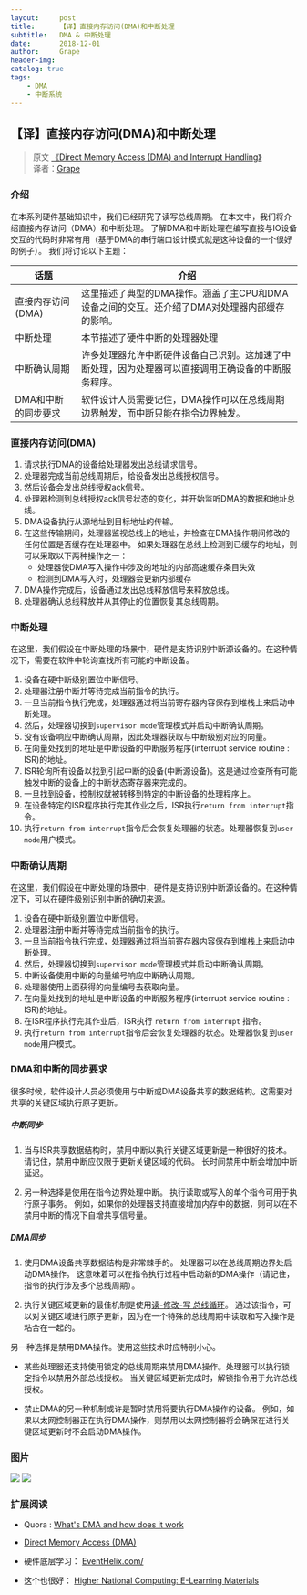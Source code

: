 ```yaml
---
layout:     post
title:      【译】直接内存访问(DMA)和中断处理
subtitle:   DMA & 中断处理
date:       2018-12-01
author:     Grape
header-img: 
catalog: true
tags:
    - DMA
    - 中断系统
---
```


## 【译】直接内存访问(DMA)和中断处理

> 原文 [《Direct Memory Access (DMA) and Interrupt Handling》](http://www.eventhelix.com/RealtimeMantra/FaultHandling/dma_interrupt_handling.htm#.XAFmTlUzbDd)<br/>
> 译者：[Grape](https://github.com/WGrape)

### 介绍

在本系列硬件基础知识中，我们已经研究了读写总线周期。 在本文中，我们将介绍直接内存访问（DMA）和中断处理。 了解DMA和中断处理在编写直接与IO设备交互的代码时非常有用（基于DMA的串行端口设计模式就是这种设备的一个很好的例子）。 我们将讨论以下主题：

| 话题 | 介绍 |
| --- | --- |
| 直接内存访问(DMA) | 这里描述了典型的DMA操作。涵盖了主CPU和DMA设备之间的交互。还介绍了DMA对处理器内部缓存的影响。 |
| 中断处理 | 本节描述了硬件中断的处理器处理 |
| 中断确认周期 | 许多处理器允许中断硬件设备自己识别。这加速了中断处理，因为处理器可以直接调用正确设备的中断服务程序。 |
| DMA和中断的同步要求 |软件设计人员需要记住，DMA操作可以在总线周期边界触发，而中断只能在指令边界触发。 |

### 直接内存访问(DMA)

1. 请求执行DMA的设备给处理器发出总线请求信号。 
2. 处理器完成当前总线周期后，给设备发出总线授权信号。 
3. 然后设备会发出总线授权ack信号。 
4. 处理器检测到总线授权ack信号状态的变化，并开始监听DMA的数据和地址总线。 
5. DMA设备执行从源地址到目标地址的传输。 
6. 在这些传输期间，处理器监视总线上的地址，并检查在DMA操作期间修改的任何位置是否缓存在处理器中。 如果处理器在总线上检测到已缓存的地址，则可以采取以下两种操作之一：
	- 处理器使DMA写入操作中涉及的地址的内部高速缓存条目失效
	- 检测到DMA写入时，处理器会更新内部缓存
7. DMA操作完成后，设备通过发出总线释放信号来释放总线。
8. 处理器确认总线释放并从其停止的位置恢复其总线周期。

### 中断处理

在这里，我们假设在中断处理的场景中，硬件是支持识别中断源设备的。在这种情况下，需要在软件中轮询查找所有可能的中断设备。

1. 设备在硬中断级别置位中断信号。
2. 处理器注册中断并等待完成当前指令的执行。
3. 一旦当前指令执行完成，处理器通过将当前寄存器内容保存到堆栈上来启动中断处理。
4. 然后，处理器切换到```supervisor mode```管理模式并启动中断确认周期。
5. 没有设备响应中断确认周期，因此处理器获取与中断级别对应的向量。
6. 在向量处找到的地址是中断设备的中断服务程序(interrupt service routine : ISR)的地址。
7. ISR轮询所有设备以找到引起中断的设备(中断源设备)。这是通过检查所有可能触发中断的设备上的中断状态寄存器来完成的。
8. 一旦找到设备，控制权就被转移到特定的中断设备的处理程序上。
9. 在设备特定的ISR程序执行完其作业之后，ISR执行```return from interrupt```指令。
10. 执行```return from interrupt```指令后会恢复处理器的状态。处理器恢复到```user mode```用户模式。

### 中断确认周期

在这里，我们假设在中断处理的场景中，硬件是支持识别中断源设备的。在这种情况下，可以在硬件级别识别中断的确切来源。

1. 设备在硬中断级别置位中断信号。
2. 处理器注册中断并等待完成当前指令的执行。
3. 一旦当前指令执行完成，处理器通过将当前寄存器内容保存到堆栈上来启动中断处理。
4. 然后，处理器切换到```supervisor mode```管理模式并启动中断确认周期。
5. 中断设备使用中断的向量编号响应中断确认周期。
6. 处理器使用上面获得的向量编号去获取向量。
7. 在向量处找到的地址是中断设备的中断服务程序(interrupt service routine : ISR)的地址。
8. 在ISR程序执行完其作业后，ISR执行 ```return from interrupt``` 指令。
9. 执行```return from interrupt```指令后会恢复处理器的状态。处理器恢复到```user mode```用户模式。

### DMA和中断的同步要求

很多时候，软件设计人员必须使用与中断或DMA设备共享的数据结构。这需要对共享的关键区域执行原子更新。

##### 中断同步

1. 当与ISR共享数据结构时，禁用中断以执行关键区域更新是一种很好的技术。请记住，禁用中断应仅限于更新关键区域的代码。 长时间禁用中断会增加中断延迟。 

2. 另一种选择是使用在指令边界处理中断。 执行读取或写入的单个指令可用于执行原子事务。 例如，如果你的处理器支持直接增加内存中的数据，则可以在不禁用中断的情况下自增共享信号量。

##### DMA同步

1. 使用DMA设备共享数据结构是非常棘手的。 处理器可以在总线周期边界处启动DMA操作。 这意味着可以在指令执行过程中启动新的DMA操作（请记住，指令的执行涉及多个总线周期）。

2. 执行关键区域更新的最佳机制是使用[读-修改-写 总线循环](http://www.eventhelix.com/RealtimeMantra/FaultHandling/bus_cycles.htm#Read-Modify-Write%20Bus%20Cycle)。 通过该指令，可以对关键区域进行原子更新，因为在一个特殊的总线周期中读取和写入操作是粘合在一起的。

另一种选择是禁用DMA操作。使用这些技术时应特别小心。

- 某些处理器还支持使用锁定的总线周期来禁用DMA操作。处理器可以执行锁定指令以禁用外部总线授权。 当关键区域更新完成时，解锁指令用于允许总线授权。

- 禁止DMA的另一种机制或许是暂时禁用将要执行DMA操作的设备。 例如，如果以太网控制器正在执行DMA操作，则禁用以太网控制器将会确保在进行关键区域更新时不会启动DMA操作。

### 图片

<img src="/img/posts/2018/12-01/1.gif">

<img src="/img/posts/2018/12-01/2.jpg">

### 扩展阅读
- Quora : [What's DMA and how does it work](https://www.quora.com/What-is-DMA-and-how-does-it-work)

- [Direct Memory Access (DMA)](https://www.techopedia.com/definition/2767/direct-memory-access-dma)

- 硬件底层学习： [EventHelix.com/](http://www.eventhelix.com/)
- 这个也很好： [Higher National Computing: E-Learning Materials](https://www.sqa.org.uk/e-learning/SiteHomeCD/index.htm)